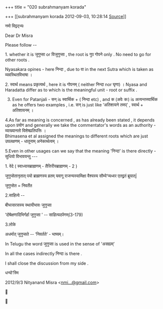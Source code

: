 +++
title = "020 subrahmanyam korada"

+++
[[subrahmanyam korada	2012-09-03, 10:28:14 [Source](https://groups.google.com/g/bvparishat/c/pudQ3KbSyGg)]]



नमो विद्वद्भ्यः

  

Dear Dr Misra

  

Please follow --

  

1\. whether it is जुगुप्सा or विजुगुप्सा , the root is गुप गोपने only . No need to go for other roots .

Nyasakara opines - here निन्दा , due to वा in the next Sutra which is taken as व्यवस्थितविभाषा ।

  

2\. स्वार्थ means प्रकृत्यर्थ , here it is गोपनम् ( neither निन्दा nor
घृणा) । Nyasa and Haradatta differ as to which is the meaningful unit - root or suffix .  
  
3. Even for Patanjali - सन् is स्वार्थिक + ( निन्दा etc) , and क (अवेः कः) is अत्यन्तस्वार्थिक as he offers two examples , i.e. सन् is just like ’अतिशायने तमप्’ , स्वार्थ + अतिशायनम् ।

  

4.As far as meaning is concerned , as has already been stated , it depends upon प्रयोग and generally we take the commentator's words as an authority - व्याख्यानतो विशेषप्रतिपत्तिः ।  
Bhimasena et al assigned the meanings to different roots which are just उपलक्षणम् - धातूनाम् अनेकार्थत्वम् ।

  

5.Even in other usages can we say that the meaning 'निन्दा’ is there directly - सुधियो विभावयन्तु ---

  

1\. वेदे ( स्वाध्यायब्राह्मणम् - तैत्तिरीयब्राह्मणम् - 2 )

  

जुगुप्सेतानृतात् पयो ब्राह्मणस्य व्रतम् यवागू राजन्यस्यामिक्षा वैश्यस्य सौम्ये’प्यध्वर एतद्व्रतं ब्रूयात्\|

  

जुगुप्सेत = निवर्तेत

  

2.साहित्ये --

  

बीभत्सरसस्य स्थायीभावः जुगुप्सा

’दोषेक्षणादिभिर्गर्हा जुगुप्सा ’ -- साहित्यदर्पणम्(3-179)

  

3.लोके

  

अधर्मात् जुगुप्सते -- ’निवर्तते’ - भाष्यम्।

  

In Telugu the word जुगुप्सा is used in the sense of 'असह्यम्’

  

In all the cases indirectly निन्दा is there .

  

I shall close the discussion from my side .

  

धन्यो’स्मि

  

  

  

2012/9/3 Nityanand Misra \<[nmi...@gmail.com]()\>





